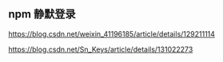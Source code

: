 ## npm 静默登录

https://blog.csdn.net/weixin_41196185/article/details/129211114

https://blog.csdn.net/Sn_Keys/article/details/131022273
